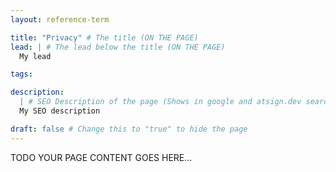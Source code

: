 ```yaml
---
layout: reference-term

title: "Privacy" # The title (ON THE PAGE)
lead: | # The lead below the title (ON THE PAGE)
  My lead

tags:

description:
  | # SEO Description of the page (Shows in google and atsign.dev search)
  My SEO description

draft: false # Change this to "true" to hide the page
---
```


TODO YOUR PAGE CONTENT GOES HERE...
